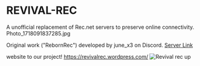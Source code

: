 # REVIVAL-REC
A unofficial replacement of Rec.net servers to preserve online connectivity.
Photo_1718091837285.jpg

Original work ("RebornRec") developed by june_x3 on Discord. [Server Link](https://discord.gg/yWBNpcAQTf)

website to our project!
https://revivalrec.wordpress.com/
![Revival rec up](https://github.com/user-attachments/assets/5e34bd36-899a-4002-89e0-4966fa3e5037)
